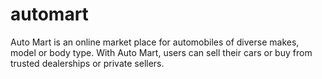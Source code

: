 # automart
Auto Mart is an online market place for automobiles of diverse makes, model or body type. With Auto Mart, users can sell their cars or buy from trusted dealerships or private sellers.
